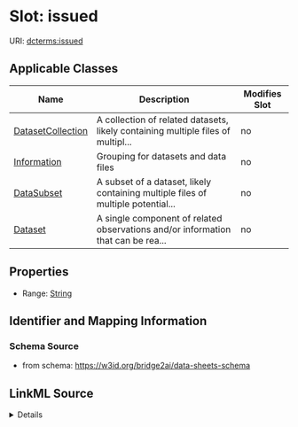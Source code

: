

# Slot: issued

URI: [dcterms:issued](dcterms:issued)



<!-- no inheritance hierarchy -->





## Applicable Classes

| Name | Description | Modifies Slot |
| --- | --- | --- |
| [DatasetCollection](DatasetCollection.md) | A collection of related datasets, likely containing multiple files of multipl... |  no  |
| [Information](Information.md) | Grouping for datasets and data files |  no  |
| [DataSubset](DataSubset.md) | A subset of a dataset, likely containing multiple files of multiple potential... |  no  |
| [Dataset](Dataset.md) | A single component of related observations and/or information that can be rea... |  no  |







## Properties

* Range: [String](String.md)





## Identifier and Mapping Information







### Schema Source


* from schema: https://w3id.org/bridge2ai/data-sheets-schema




## LinkML Source

<details>
```yaml
name: issued
from_schema: https://w3id.org/bridge2ai/data-sheets-schema
rank: 1000
slot_uri: dcterms:issued
alias: issued
domain_of:
- Information
range: string

```
</details>